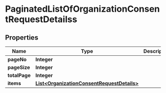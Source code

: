 

# PaginatedListOfOrganizationConsentRequestDetailss


## Properties

| Name | Type | Description | Notes |
|------------ | ------------- | ------------- | -------------|
|**pageNo** | **Integer** |  |  |
|**pageSize** | **Integer** |  |  |
|**totalPage** | **Integer** |  |  |
|**items** | [**List&lt;OrganizationConsentRequestDetails&gt;**](OrganizationConsentRequestDetails.md) |  |  |



